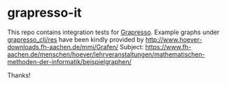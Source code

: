 # grapresso-it

This repo contains integration tests for [Grapresso](https://git.io/graphlib).
Example graphs under [grapresso_cli/res](grapresso_cli/res/) have been kindly provided by http://www.hoever-downloads.fh-aachen.de/mmi/Grafen/
Subject: https://www.fh-aachen.de/menschen/hoever/lehrveranstaltungen/mathematischen-methoden-der-informatik/beispielgraphen/

Thanks!
